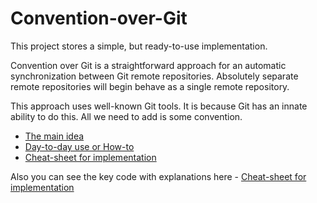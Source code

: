 # Convention-over-Git

This project stores a simple, but ready-to-use implementation.

Convention over Git is a straightforward approach for an automatic synchronization between Git remote repositories.
Absolutely separate remote repositories will begin behave as a single remote repository.

This approach uses well-known Git tools. It is because Git has an innate ability to do this. All we need to add is some convention.

* [The main idea](http://blog.it3xl.com/2017/09/convention-over-git.html)
* [Day-to-day use or How-to](http://blog.it3xl.com/search/label/git)
* [Cheat-sheet for implementation](http://blog.it3xl.com/2017/09/convention-over-git-impl-cheat-sheet.html)

Also you can see the key code with explanations here - [Cheat-sheet for implementation](http://blog.it3xl.com/2017/09/convention-over-git-impl-cheat-sheet.html)
